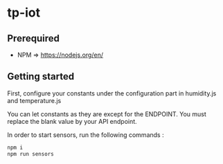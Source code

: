# tp-iot


## Prerequired

-   NPM  => <https://nodejs.org/en/>

## Getting started

First, configure your constants under the configuration part in humidity.js and temperature.js

You can let constants as they are except for the ENDPOINT. You must replace the blank value by your API endpoint.

In order to start sensors, run the following commands :
``` bash
npm i
npm run sensors
```
